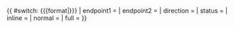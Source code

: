 {{ #switch: {{{format|}}}
  | endpoint1 = 
  | endpoint2 = 
  | direction = 
  | status = 
  | inline = 
  | normal =
  | full =
}}